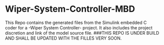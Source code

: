 # Wiper-System-Controller-MBD
This Repo contains the generated files from the Simulink embedded C coder for a -Wiper System Controller- project. It also includes the project discretion and link of the model source file. 
###THIS REPO IS UNDER BUILD AND SHALL BE UPDATED WITH THE FILLES VERY SOON. 

